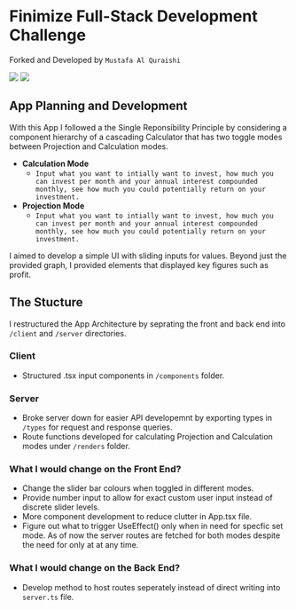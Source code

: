 # Finimize Full-Stack Development Challenge

Forked and Developed by `Mustafa Al Quraishi`

![]("https://github.com/mus2711/fullstack-dev-challenge/blob/master/screenshots/Screenshot%202022-01-28%20at%2011.30.24.png")
![]("https://github.com/mus2711/fullstack-dev-challenge/blob/master/screenshots/Screenshot%202022-01-28%20at%2011.30.34.png")

## App Planning and Development

With this App I followed a the Single Reponsibility Principle by considering a component hierarchy of a cascading Calculator that has two toggle modes between Projection and Calculation modes.

- **Calculation Mode**
  - `Input what you want to intially want to invest, how much you can invest per month and your annual interest compounded monthly, see how much you could potentially return on your investment.`
- **Projection Mode**
  - `Input what you want to intially want to invest, how much you can invest per month and your annual interest compounded monthly, see how much you could potentially return on your investment.`

I aimed to develop a simple UI with sliding inputs for values. Beyond just the provided graph, I provided elements that displayed key figures such as profit.

## The Stucture

I restructured the App Architecture by seprating the front and back end into `/client` and `/server` directories.

### Client

- Structured .tsx input components in `/components` folder.

### Server

- Broke server down for easier API developemnt by exporting types in `/types` for request and response queries.
- Route functions developed for calculating Projection and Calculation modes under `/renders` folder.

### What I would change on the Front End?

- Change the slider bar colours when toggled in different modes.
- Provide number input to allow for exact custom user input instead of discrete slider levels.
- More component development to reduce clutter in App.tsx file.
- Figure out what to trigger UseEffect() only when in need for specfic set mode. As of now the server routes are fetched for both modes despite the need for only at at any time.

### What I would change on the Back End?

- Develop method to host routes seperately instead of direct writing into `server.ts` file.
